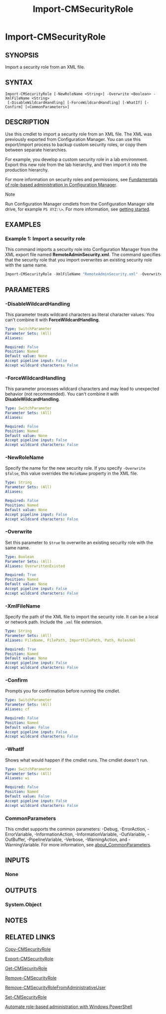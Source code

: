 ﻿---
external help file: AdminUI.PS.dll-Help.xml
Module Name: ConfigurationManager
ms.date: 12/21/2021
schema: 2.0.0
title: Import-CMSecurityRole
---

# Import-CMSecurityRole

## SYNOPSIS

Import a security role from an XML file.

## SYNTAX

```
Import-CMSecurityRole [-NewRoleName <String>] -Overwrite <Boolean> -XmlFileName <String>
 [-DisableWildcardHandling] [-ForceWildcardHandling] [-WhatIf] [-Confirm] [<CommonParameters>]
```

## DESCRIPTION

Use this cmdlet to import a security role from an XML file. The XML was previously exported from Configuration Manager. You can use this export/import process to backup custom security roles, or copy them between separate hierarchies.

For example, you develop a custom security role in a lab environment. Export this new role from the lab hierarchy, and then import it into the production hierarchy.

For more information on security roles and permissions, see [Fundamentals of role-based administration in Configuration Manager](/mem/configmgr/core/understand/fundamentals-of-role-based-administration).

> [!NOTE]
> Run Configuration Manager cmdlets from the Configuration Manager site drive, for example `PS XYZ:\>`. For more information, see [getting started](/powershell/sccm/overview).

## EXAMPLES

### Example 1: Import a security role

This command imports a security role into Configuration Manager from the XML export file named **RemoteAdminSecurity.xml**.
The command specifies that the security role that you import overwrites an existing security role with the same name.

```powershell
Import-CMSecurityRole -XmlFileName "RemoteAdminSecurity.xml" -Overwrite $True
```

## PARAMETERS

### -DisableWildcardHandling

This parameter treats wildcard characters as literal character values. You can't combine it with **ForceWildcardHandling**.

```yaml
Type: SwitchParameter
Parameter Sets: (All)
Aliases:

Required: False
Position: Named
Default value: None
Accept pipeline input: False
Accept wildcard characters: False
```

### -ForceWildcardHandling

This parameter processes wildcard characters and may lead to unexpected behavior (not recommended). You can't combine it with **DisableWildcardHandling**.

```yaml
Type: SwitchParameter
Parameter Sets: (All)
Aliases:

Required: False
Position: Named
Default value: None
Accept pipeline input: False
Accept wildcard characters: False
```

### -NewRoleName

Specify the name for the new security role. If you specify `-Overwrite $false`, this value overrides the `RoleName` property in the XML file.

```yaml
Type: String
Parameter Sets: (All)
Aliases:

Required: False
Position: Named
Default value: None
Accept pipeline input: False
Accept wildcard characters: False
```

### -Overwrite

Set this parameter to `$true` to overwrite an existing security role with the same name.

```yaml
Type: Boolean
Parameter Sets: (All)
Aliases: OverwrittenExisted

Required: True
Position: Named
Default value: None
Accept pipeline input: False
Accept wildcard characters: False
```

### -XmlFileName

Specify the path of the XML file to import the security role. It can be a local or network path. Include the `.xml` file extension.

```yaml
Type: String
Parameter Sets: (All)
Aliases: FileName, FilePath, ImportFilePath, Path, RolesXml

Required: True
Position: Named
Default value: None
Accept pipeline input: False
Accept wildcard characters: False
```

### -Confirm

Prompts you for confirmation before running the cmdlet.

```yaml
Type: SwitchParameter
Parameter Sets: (All)
Aliases: cf

Required: False
Position: Named
Default value: False
Accept pipeline input: False
Accept wildcard characters: False
```

### -WhatIf

Shows what would happen if the cmdlet runs. The cmdlet doesn't run.

```yaml
Type: SwitchParameter
Parameter Sets: (All)
Aliases: wi

Required: False
Position: Named
Default value: False
Accept pipeline input: False
Accept wildcard characters: False
```

### CommonParameters
This cmdlet supports the common parameters: -Debug, -ErrorAction, -ErrorVariable, -InformationAction, -InformationVariable, -OutVariable, -OutBuffer, -PipelineVariable, -Verbose, -WarningAction, and -WarningVariable. For more information, see [about_CommonParameters](http://go.microsoft.com/fwlink/?LinkID=113216).

## INPUTS

### None

## OUTPUTS

### System.Object

## NOTES

## RELATED LINKS

[Copy-CMSecurityRole](Copy-CMSecurityRole.md)

[Export-CMSecurityRole](Export-CMSecurityRole.md)

[Get-CMSecurityRole](Get-CMSecurityRole.md)

[Remove-CMSecurityRole](Remove-CMSecurityRole.md)

[Remove-CMSecurityRoleFromAdministrativeUser](Remove-CMSecurityRoleFromAdministrativeUser.md)

[Set-CMSecurityRole](Set-CMSecurityRole.md)

[Automate role-based administration with Windows PowerShell](/mem/configmgr/core/servers/deploy/configure/configure-role-based-administration#automate-with-windows-power-shell)
